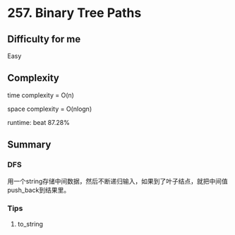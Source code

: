 # 257. Binary Tree Paths
## Difficulty for me

Easy

## Complexity
time complexity = O(n)

space complexity = O(nlogn)

runtime: beat 87.28%

## Summary
### DFS

用一个string存储中间数据，然后不断递归输入，如果到了叶子结点，就把中间值push_back到结果里。

### Tips
1. to_string
